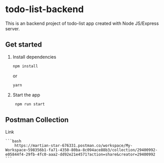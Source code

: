 # todo-list-backend

This is an backend project of todo-list app created with Node JS/Express server.

## Get started

1. Install dependencies

   ```bash
   npm install
   ```

   or

   ```bash
   yarn
   ```

2. Start the app

   ```bash
    npm run start
   ```

## Postman Collection

Link

    ```bash
        https://martian-star-676331.postman.co/workspace/My-Workspace~598356b1-fa71-4350-80ba-8c094ace88b3/collection/29400992-e05844f4-29fb-4fc0-aaa2-dd92e21e4571?action=share&creator=29400992
    ```
